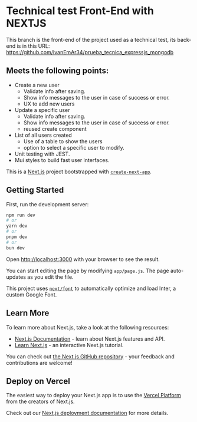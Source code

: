 # Technical test Front-End with NEXTJS
This branch is the front-end of the project used as a technical test, its back-end is in this URL: https://github.com/IvanEmAr34/prueba_tecnica_expressjs_mongodb

## Meets the following points:
- Create a new user
    - Validate info after saving.
    - Show info messages to the user in case of success or error.
    - UX to add new users
- Update a specific user
    - Validate info after saving.
    - Show info messages to the user in case of success or error.
    - reused create component
- List of all users created
    - Use of a table to show the users
    - option to select a specific user to modify.
- Unit testing with JEST.
- Mui styles to build fast user interfaces.


This is a [Next.js](https://nextjs.org/) project bootstrapped with [`create-next-app`](https://github.com/vercel/next.js/tree/canary/packages/create-next-app).

## Getting Started

First, run the development server:

```bash
npm run dev
# or
yarn dev
# or
pnpm dev
# or
bun dev
```

Open [http://localhost:3000](http://localhost:3000) with your browser to see the result.

You can start editing the page by modifying `app/page.js`. The page auto-updates as you edit the file.

This project uses [`next/font`](https://nextjs.org/docs/basic-features/font-optimization) to automatically optimize and load Inter, a custom Google Font.

## Learn More

To learn more about Next.js, take a look at the following resources:

- [Next.js Documentation](https://nextjs.org/docs) - learn about Next.js features and API.
- [Learn Next.js](https://nextjs.org/learn) - an interactive Next.js tutorial.

You can check out [the Next.js GitHub repository](https://github.com/vercel/next.js/) - your feedback and contributions are welcome!

## Deploy on Vercel

The easiest way to deploy your Next.js app is to use the [Vercel Platform](https://vercel.com/new?utm_medium=default-template&filter=next.js&utm_source=create-next-app&utm_campaign=create-next-app-readme) from the creators of Next.js.

Check out our [Next.js deployment documentation](https://nextjs.org/docs/deployment) for more details.
